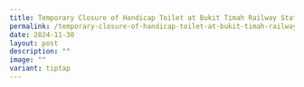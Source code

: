```yaml
---
title: Temporary Closure of Handicap Toilet at Bukit Timah Railway Station
permalink: /temporary-closure-of-handicap-toilet-at-bukit-timah-railway-station/
date: 2024-11-30
layout: post
description: ""
image: ""
variant: tiptap
---
```

